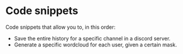 # Code snippets
Code snippets that allow you to, in this order:
- Save the entire history for a specific channel in a discord server.
- Generate a specific wordcloud for each user, given a certain mask.
